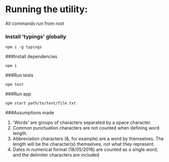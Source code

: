 # Running the utility:

All commands run from root

### Install 'typings' globally

`npm i -g typings`

###Install dependencies

`npm i`

###Run tests

`npm test`

###Run app

`npm start path/to/text/file.txt`

###Assumptions made

1. 'Words' are groups of characters separated by a space character.
2. Common punctuation characters are not counted when defining word length.
3. Abbreviation characters (&, for example) are a word by themselves. The length will be the character(s) themselves, not what they represent.
4. Dates in numerical format (18/05/2016) are counted as a single word, and the delimiter characters are included